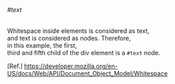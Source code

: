 ###### #text
Whitespace inside elements is considered as text,  
and text is considered as nodes. Therefore,  
in this example, the first,  
third and fifth child of the div element is a `#text` node.  
  
[Ref.]  https://developer.mozilla.org/en-US/docs/Web/API/Document_Object_Model/Whitespace

